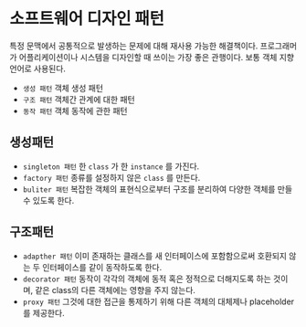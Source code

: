 # 소프트웨어 디자인 패턴

특정 문맥에서 공통적으로 발생하는 문제에 대해 재사용 가능한 해결책이다.
프로그래머가 어플리케이션이나 시스템을 디자인할 때 쓰이는 가장 좋은 관행이다.
보통 객체 지향 언어로 사용된다.

- `생성 패턴` 객체 생성 패턴
- `구조 패턴` 객체간 관계에 대한 패턴
- `동작 패턴` 객체 동작에 관한 패턴

## 생성패턴
- `singleton 패턴` 한 `class` 가 한 `instance` 를 가진다.
- `factory 패턴` 종류를 설정하지 않은 `class` 를 만든다.
- `buliter 패턴` 복잡한 객체의 표현식으로부터 구조를 분리하여 다양한 객체를 만들 수 있도록 한다.

## 구조패턴

- `adapther 패턴` 이미 존재하는 클래스를 새 인터페이스에 포함함으로써 호환되지 않는 두 인터페이스를 같이 동작하도록 한다.
- `decorator 패턴` 동작이 각각의 객체에 동적 혹은 정적으로 더해지도록 하는 것이며, 같은 class의 다른 객체에는 영향을 주지 않는다.
- `proxy 패턴` 그것에 대한 접근을 통제하기 위해 다른 객체의 대체제나 placeholder를 제공한다.
